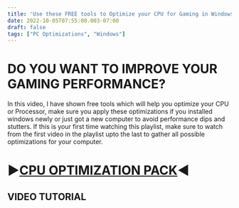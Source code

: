 ```yaml
---
title: 'Use these FREE tools to Optimize your CPU for Gaming in Windows'
date: 2022-10-05T07:55:00.003-07:00
draft: false 
tags: ["PC Optimizations", "Windows"]
---
```



DO YOU WANT TO IMPROVE YOUR GAMING PERFORMANCE?
===============================================

In this video, I have shown free tools which will help you optimize your CPU or Processor, make sure you apply these optimizations if you installed windows newly or just got a new computer to avoid performance dips and stutters. If this is your first time watching this playlist, make sure to watch from the first video in the playlist upto the last to gather all possible optimizations for your computer.

  

▶[CPU OPTIMIZATION PACK](https://www.mediafire.com/file/tupafdc4qob6qls/CPU_Optimization_Pack.zip/file)◀
========================================================================================================

VIDEO TUTORIAL
--------------